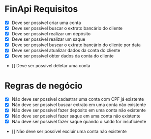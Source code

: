 # FinApi Requisitos

- [x] Deve ser possível criar uma conta  
- [x] Deve ser possível buscar o extrato bancário do cliente  
- [x] Deve ser possível realizar um depósito  
- [x] Deve ser possível realizar um saque  
- [x] Deve ser possível buscar o extrato bancário do cliente por data   
- [x] Deve ser possível atualizar dados da conta do cliente  
- [x] Deve ser possível obter dados da conta do cliente  
- [] Deve ser possível deletar uma conta 

#  

# Regras de negócio  
- [x] Não deve ser possível cadastrar uma conta com CPF já existente  
- [x] Não deve ser possível buscar extrato em uma conta não existente  
- [x] Não deve ser possível fazer depósito em uma conta não existente  
- [x] Não deve ser possível fazer saque em uma conta não existente  
- [x] Não deve ser possível fazer saque quando o saldo for insuficiente  
- [] Não deve ser possível excluir uma conta não existente  